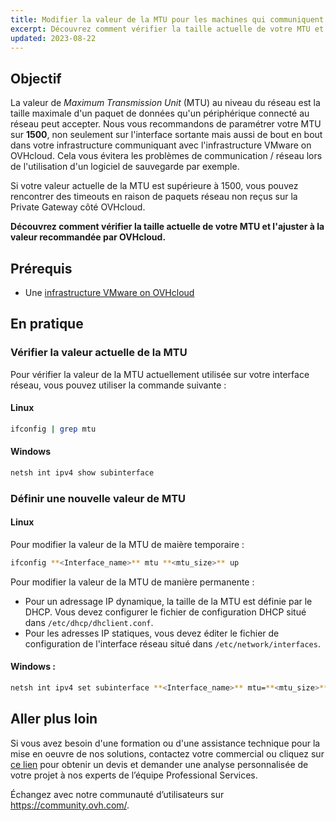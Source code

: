 ```yaml
---
title: Modifier la valeur de la MTU pour les machines qui communiquent avec la OVHcloud Gateway SSL
excerpt: Découvrez comment vérifier la taille actuelle de votre MTU et l'ajuster à la valeur recommandée par OVHcloud
updated: 2023-08-22
---
```


## Objectif

La valeur de *Maximum Transmission Unit* (MTU) au niveau du réseau est la taille maximale d'un paquet de données qu'un périphérique connecté au réseau peut accepter.
Nous vous recommandons de paramétrer votre MTU sur **1500**, non seulement sur l'interface sortante mais aussi de bout en bout dans votre infrastructure communiquant avec l'infrastructure VMware on OVHcloud. Cela vous évitera les problèmes de communication / réseau lors de l'utilisation d'un logiciel de sauvegarde par exemple.

Si votre valeur actuelle de la MTU est supérieure à 1500, vous pouvez rencontrer des timeouts en raison de paquets réseau non reçus sur la Private Gateway côté OVHcloud.

**Découvrez comment vérifier la taille actuelle de votre MTU et l'ajuster à la valeur recommandée par OVHcloud.**

## Prérequis

- Une [infrastructure VMware on OVHcloud](https://www.ovhcloud.com/fr/hosted-private-cloud/vmware/)

## En pratique

### Vérifier la valeur actuelle de la MTU

Pour vérifier la valeur de la MTU actuellement utilisée sur votre interface réseau, vous pouvez utiliser la commande suivante :

#### Linux

```bash
ifconfig | grep mtu
```

#### Windows

```bash
netsh int ipv4 show subinterface
```

### Définir une nouvelle valeur de MTU

#### Linux

Pour modifier la valeur de la MTU de maière temporaire :

```bash
ifconfig **<Interface_name>** mtu **<mtu_size>** up
```

Pour modifier la valeur de la MTU de manière permanente :

- Pour un adressage IP dynamique, la taille de la MTU est définie par le DHCP. Vous devez configurer le fichier de configuration DHCP situé dans `/etc/dhcp/dhclient.conf`.
- Pour les adresses IP statiques, vous devez éditer le fichier de configuration de l'interface réseau situé dans `/etc/network/interfaces`.

#### Windows :

```bash
netsh int ipv4 set subinterface **<Interface_name>** mtu=**<mtu_size>** store=persistent
```

## Aller plus loin

Si vous avez besoin d'une formation ou d'une assistance technique pour la mise en oeuvre de nos solutions, contactez votre commercial ou cliquez sur [ce lien](https://www.ovhcloud.com/fr/professional-services/) pour obtenir un devis et demander une analyse personnalisée de votre projet à nos experts de l’équipe Professional Services.

Échangez avec notre communauté d’utilisateurs sur <https://community.ovh.com/>.
